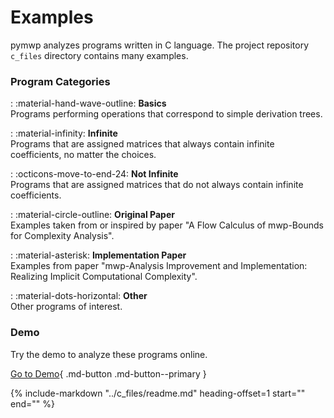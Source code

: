 # Examples

pymwp analyzes programs written in C language.
The project repository `c_files` directory contains many examples.


### Program Categories

: :material-hand-wave-outline: **Basics**<br/>Programs performing operations that correspond to simple derivation trees.

: :material-infinity: **Infinite**<br/>Programs that are assigned matrices that always contain infinite coefficients, no matter the choices.

: :octicons-move-to-end-24: **Not Infinite**<br/>Programs that are assigned matrices that do not always contain infinite coefficients.

: :material-circle-outline: **Original Paper**<br/>Examples taken from or inspired by paper "A Flow Calculus of mwp-Bounds for Complexity Analysis".

: :material-asterisk: **Implementation Paper**<br/>Examples from paper "mwp-Analysis Improvement and Implementation: Realizing Implicit Computational Complexity".

: :material-dots-horizontal: **Other**<br/>Other programs of interest.

<style>.md-content .md-typeset dd {margin-left:0}</style>

<h3>Demo</h3>

Try the demo to analyze these programs online.

[Go to Demo](demo.md){ .md-button .md-button--primary }

{%
   include-markdown "../c_files/readme.md"
   heading-offset=1
   start="<!--start-->"
   end="<!--end-->"
%}
